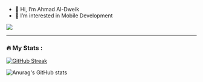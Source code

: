 - 👋 Hi, I’m Ahmad Al-Dweik
- 👀 I’m interested in Mobile Development
<p>
  <a href="https://github.com/DenverCoder1/readme-typing-svg"><img src="https://readme-typing-svg.herokuapp.com?&font=IBM+Plex+Sans&color=abcdef&size=20&lines=Welcome+to+my+GitHub+Profile!;I'm+a+Mobile+Developer.;I'm+a+Software+Engineer." /></a>
</p> 


<hr>

### :fire: My Stats :
[![GitHub Streak](https://streak-stats.demolab.com?user=AhmadAlDweik&theme=android-dark&hide_border=true&border_radius=4.4)](https://git.io/streak-stats)

![Anurag's GitHub stats](https://github-readme-stats.vercel.app/api?username=AhmadAlDweik&theme=merko&show_icons=true&hide=contribs,prs,issues)



 
